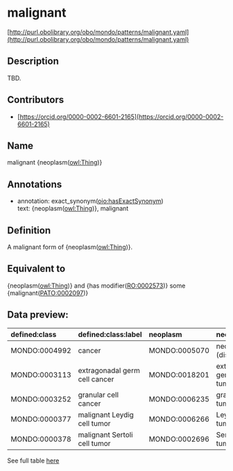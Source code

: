 # malignant 

[http://purl.obolibrary.org/obo/mondo/patterns/malignant.yaml](http://purl.obolibrary.org/obo/mondo/patterns/malignant.yaml)
## Description 

TBD.
## Contributors 
* [https://orcid.org/0000-0002-6601-2165](https://orcid.org/0000-0002-6601-2165) 
## Name 

malignant {neoplasm\([owl:Thing](http://www.w3.org/2002/07/owl#Thing)\)}

## Annotations 

* annotation: exact_synonym\([oio:hasExactSynonym](http://purl.obolibrary.org/obo/oio_hasExactSynonym)\)  
text: {neoplasm\([owl:Thing](http://www.w3.org/2002/07/owl#Thing)\)}, malignant

## Definition 

A malignant form of {neoplasm\([owl:Thing](http://www.w3.org/2002/07/owl#Thing)\)}.

## Equivalent to 

{neoplasm\([owl:Thing](http://www.w3.org/2002/07/owl#Thing)\)} and {has modifier\([RO:0002573](http://purl.obolibrary.org/obo/RO_0002573)\)} some {malignant\([PATO:0002097](http://purl.obolibrary.org/obo/PATO_0002097)\)}

## Data preview: 
| defined:class                                | defined:class:label           | neoplasm                                     | neoplasm:label               |
|:---------------------------------------------|:------------------------------|:---------------------------------------------|:-----------------------------|
| MONDO:0004992 | cancer                        | MONDO:0005070 | neoplasm (disease)           |
| MONDO:0003113 | extragonadal germ cell cancer | MONDO:0018201 | extragonadal germ cell tumor |
| MONDO:0003252 | granular cell cancer          | MONDO:0006235 | granular cell tumor          |
| MONDO:0000377 | malignant Leydig cell tumor   | MONDO:0006266 | Leydig cell tumor            |
| MONDO:0000378 | malignant Sertoli cell tumor  | MONDO:0002696 | Sertoli cell tumor           |

See full table [here](https://github.com/monarch-initiative/mondo/blob/master/src/patterns/data/matches/malignant.tsv) 
